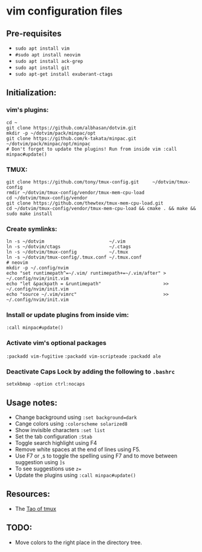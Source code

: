 # **vim** configuration files



## Pre-requisites

+ `sudo apt install vim`
+ `#sudo apt install neovim`
+ `sudo apt install ack-grep`
+ `sudo apt install git`
+ `sudo apt-get install exuberant-ctags`



## Initialization:


### vim's plugins:

```
cd ~
git clone https://github.com/albhasan/dotvim.git
mkdir -p ~/dotvim/pack/minpac/opt
git clone https://github.com/k-takata/minpac.git ~/dotvim/pack/minpac/opt/minpac
# Don't forget to update the plugins! Run from inside vim :call minpac#update()
```


### TMUX:

```
git clone https://github.com/tony/tmux-config.git     ~/dotvim/tmux-config
rmdir ~/dotvim/tmux-config/vendor/tmux-mem-cpu-load
cd ~/dotvim/tmux-config/vendor
git clone https://github.com/thewtex/tmux-mem-cpu-load.git
cd ~/dotvim/tmux-config/vendor/tmux-mem-cpu-load && cmake . && make && sudo make install
```


### Create symlinks:

```
ln -s ~/dotvim                        ~/.vim                          
ln -s ~/dotvim/ctags                  ~/.ctags
ln -s ~/dotvim/tmux-config            ~/.tmux
ln -s ~/dotvim/tmux-config/.tmux.conf ~/.tmux.conf
# neovim
mkdir -p ~/.config/nvim
echo "set runtimepath^=~/.vim/ runtimepath+=~/.vim/after" >  ~/.config/nvim/init.vim
echo "let &packpath = &runtimepath"                       >> ~/.config/nvim/init.vim
echo "source ~/.vim/vimrc"                                >> ~/.config/nvim/init.vim
```


### Install or update plugins from inside vim:

`:call minpac#update()`



### Activate vim's optional packages

`:packadd vim-fugitive`
`:packadd vim-scripteade`
`:packadd ale`


### Deactivate Caps Lock by adding the following to `.bashrc`

`setxkbmap -option ctrl:nocaps`



## Usage notes:

+ Change background using `:set background=dark`
+ Cange colors using `:colorscheme solarized8`
+ Show invisible characters `:set list`
+ Set the tab configuration `:Stab`
+ Toggle search highlight using F4
+ Remove white spaces at the end of lines using F5.
+ Use F7 or ,s to toggle the spelling using F7 and to move between suggestion using `]s`
+ To see suggestions use `z=`
+ Update the plugins using `:call minpac#update()`


## Resources:

- The [Tao of tmux](https://leanpub.com/the-tao-of-tmux)



## TODO:

+ Move colors to the right place in the directory tree.

